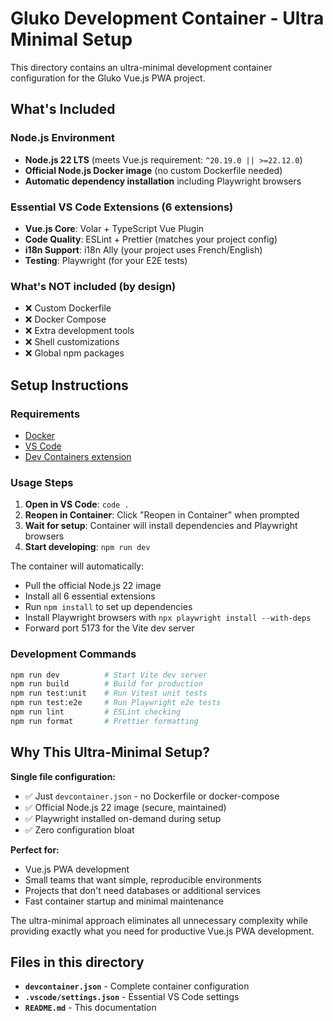 # Gluko Development Container - Ultra Minimal Setup

This directory contains an ultra-minimal development container configuration for the Gluko Vue.js PWA project.

## What's Included

### Node.js Environment

- **Node.js 22 LTS** (meets Vue.js requirement: `^20.19.0 || >=22.12.0`)
- **Official Node.js Docker image** (no custom Dockerfile needed)
- **Automatic dependency installation** including Playwright browsers

### Essential VS Code Extensions (6 extensions)

- **Vue.js Core**: Volar + TypeScript Vue Plugin
- **Code Quality**: ESLint + Prettier (matches your project config)  
- **i18n Support**: i18n Ally (your project uses French/English)
- **Testing**: Playwright (for your E2E tests)

### What's NOT included (by design)

- ❌ Custom Dockerfile
- ❌ Docker Compose
- ❌ Extra development tools
- ❌ Shell customizations
- ❌ Global npm packages

## Setup Instructions

### Requirements

- [Docker](https://www.docker.com/get-started)
- [VS Code](https://code.visualstudio.com/)
- [Dev Containers extension](https://marketplace.visualstudio.com/items?itemName=ms-vscode-remote.remote-containers)

### Usage Steps

1. **Open in VS Code**: `code .`
2. **Reopen in Container**: Click "Reopen in Container" when prompted
3. **Wait for setup**: Container will install dependencies and Playwright browsers
4. **Start developing**: `npm run dev`

The container will automatically:

- Pull the official Node.js 22 image
- Install all 6 essential extensions  
- Run `npm install` to set up dependencies
- Install Playwright browsers with `npx playwright install --with-deps`
- Forward port 5173 for the Vite dev server

### Development Commands

```bash
npm run dev          # Start Vite dev server
npm run build        # Build for production  
npm run test:unit    # Run Vitest unit tests
npm run test:e2e     # Run Playwright e2e tests
npm run lint         # ESLint checking
npm run format       # Prettier formatting
```

## Why This Ultra-Minimal Setup?

**Single file configuration:**

- ✅ Just `devcontainer.json` - no Dockerfile or docker-compose
- ✅ Official Node.js 22 image (secure, maintained)
- ✅ Playwright installed on-demand during setup
- ✅ Zero configuration bloat

**Perfect for:**

- Vue.js PWA development
- Small teams that want simple, reproducible environments
- Projects that don't need databases or additional services
- Fast container startup and minimal maintenance

The ultra-minimal approach eliminates all unnecessary complexity while providing exactly what you need for productive Vue.js PWA development.

## Files in this directory

- **`devcontainer.json`** - Complete container configuration
- **`.vscode/settings.json`** - Essential VS Code settings
- **`README.md`** - This documentation